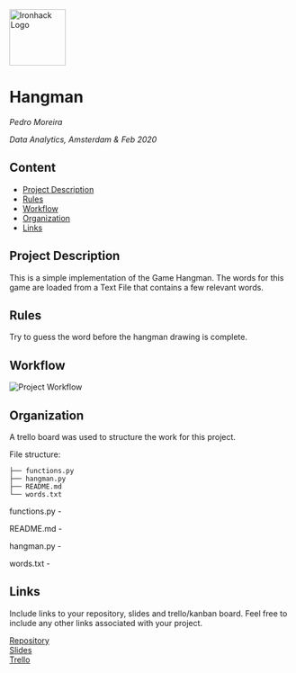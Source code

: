 <img src="https://bit.ly/2VnXWr2" alt="Ironhack Logo" width="100"/>

# Hangman
*Pedro Moreira*

*Data Analytics, Amsterdam & Feb 2020*

## Content
- [Project Description](#project-description)
- [Rules](#rules)
- [Workflow](#workflow)
- [Organization](#organization)
- [Links](#links)

## Project Description
This is a simple implementation of the Game Hangman. The words for this game are loaded from a Text File that contains
a few relevant words.

## Rules
Try to guess the word before the hangman drawing is complete. 

## Workflow
<img src="https://www.lucidchart.com/publicSegments/view/4b310f54-be02-4733-af15-4acac1d4f918/image.png" alt="Project Workflow">

## Organization
A trello board was used to structure the work for this project.

File structure:
```
├── functions.py
├── hangman.py
├── README.md
└── words.txt
```
functions.py - 

README.md - 

hangman.py - 

words.txt - 

## Links
Include links to your repository, slides and trello/kanban board. Feel free to include any other links associated with your project. 

[Repository](https://github.com/pmoreira1/hangman)  
[Slides](https://slides.com/)  
[Trello](https://trello.com/b/mfy8KsEi/hangman)  

